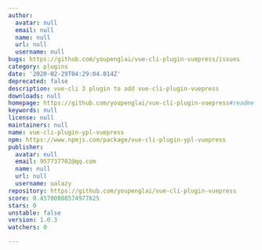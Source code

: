 ```yaml
---
author:
  avatar: null
  email: null
  name: null
  url: null
  username: null
bugs: https://github.com/youpenglai/vue-cli-plugin-vuepress/issues
category: plugins
date: '2020-02-29T04:29:04.014Z'
deprecated: false
description: vue-cli 3 plugin to add vue-cli-plugin-vuepress
downloads: null
homepage: https://github.com/youpenglai/vue-cli-plugin-vuepress#readme
keywords: null
license: null
maintainers: null
name: vue-cli-plugin-ypl-vuepress
npm: https://www.npmjs.com/package/vue-cli-plugin-ypl-vuepress
publisher:
  avatar: null
  email: 957737702@qq.com
  name: null
  url: null
  username: ualazy
repository: https://github.com/youpenglai/vue-cli-plugin-vuepress
score: 0.45700808574977625
stars: 0
unstable: false
version: 1.0.3
watchers: 0

---
```


